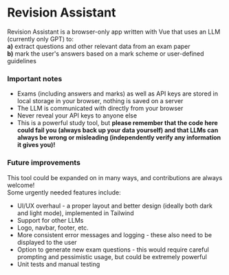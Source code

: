 # Revision Assistant

Revision Assistant is a browser-only app written with Vue that uses an LLM (currently only GPT) to:\
**a)** extract questions and other relevant data from an exam paper \
**b)** mark the user's answers based on a mark scheme or user-defined guidelines

### Important notes

- Exams (including answers and marks) as well as API keys are stored in local storage in your browser, nothing is
  saved on a server
- The LLM is communicated with directly from your browser
- Never reveal your API keys to anyone else
- This is a powerful study tool, but **please remember that the code here could fail you (always back up your data
  yourself) and that LLMs can always be wrong or misleading (independently verify any information it gives you)!**

### Future improvements

This tool could be expanded on in many ways, and contributions are always welcome! \
Some urgently needed features include:

- UI/UX overhaul - a proper layout and better design (ideally both dark and light mode), implemented in Tailwind
- Support for other LLMs
- Logo, navbar, footer, etc.
- More consistent error messages and logging - these also need to be displayed to the user
- Option to generate new exam questions - this would require careful prompting and pessimistic usage, but could be
  extremely powerful
- Unit tests and manual testing
